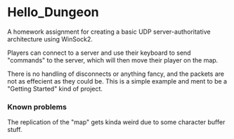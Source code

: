 # Hello_Dungeon
A homework assignment for creating a basic UDP server-authoritative architecture using WinSock2.

Players can connect to a server and use their keyboard to send "commands" to the server, which will then move their player on the map.

There is no handling of disconnects or anything fancy, and the packets are not as effecient as they could be. This is a simple example and ment to be a "Getting Started" kind of project.



### Known problems
The replication of the "map" gets kinda weird due to some character buffer stuff. 
